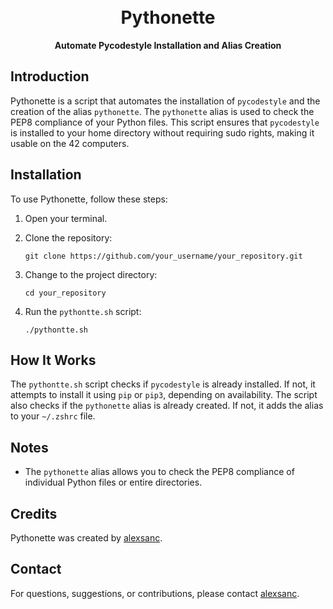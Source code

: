 <!--- Add badges, title, and description -->
<h1 align="center">
  <br>
  Pythonette
  <br>
</h1>

<p align="center">
  <strong>Automate Pycodestyle Installation and Alias Creation</strong>
</p>

<!--- Add a brief introduction -->
## Introduction

Pythonette is a script that automates the installation of `pycodestyle` and the creation of the alias `pythonette`. The `pythonette` alias is used to check the PEP8 compliance of your Python files. This script ensures that `pycodestyle` is installed to your home directory without requiring sudo rights, making it usable on the 42 computers.

<!--- Add installation instructions -->
## Installation

To use Pythonette, follow these steps:

1. Open your terminal.

2. Clone the repository:

   ```shell
   git clone https://github.com/your_username/your_repository.git
   ```

3. Change to the project directory:

   ```shell
   cd your_repository
   ```

4. Run the `pythontte.sh` script:

   ```shell
   ./pythontte.sh
   ```

<!--- Add explanation of the script -->
## How It Works

The `pythontte.sh` script checks if `pycodestyle` is already installed. If not, it attempts to install it using `pip` or `pip3`, depending on availability. The script also checks if the `pythonette` alias is already created. If not, it adds the alias to your `~/.zshrc` file.

<!--- Add a note or additional details -->
## Notes

- The `pythonette` alias allows you to check the PEP8 compliance of individual Python files or entire directories.

<!--- Add credits or acknowledgements -->
## Credits

Pythonette was created by [alexsanc](https://github.com/Caballosanex).

<!--- Add contact information or a way to contribute -->
## Contact

For questions, suggestions, or contributions, please contact [alexsanc](mailto:alexsanc@student.42barcelona.com).